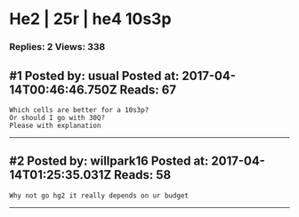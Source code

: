 # He2 &#124; 25r &#124; he4 10s3p

### Replies: 2 Views: 338

## \#1 Posted by: usual Posted at: 2017-04-14T00:46:46.750Z Reads: 67

```
Which cells are better for a 10s3p?
Or should I go with 30Q?
Please with explanation
```

---
## \#2 Posted by: willpark16 Posted at: 2017-04-14T01:25:35.031Z Reads: 58

```
Why not go hg2 it really depends on ur budget
```

---
